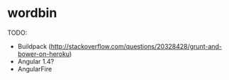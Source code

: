 wordbin
=======

TODO:

* Buildpack (http://stackoverflow.com/questions/20328428/grunt-and-bower-on-heroku)
* Angular 1.4?
* AngularFire